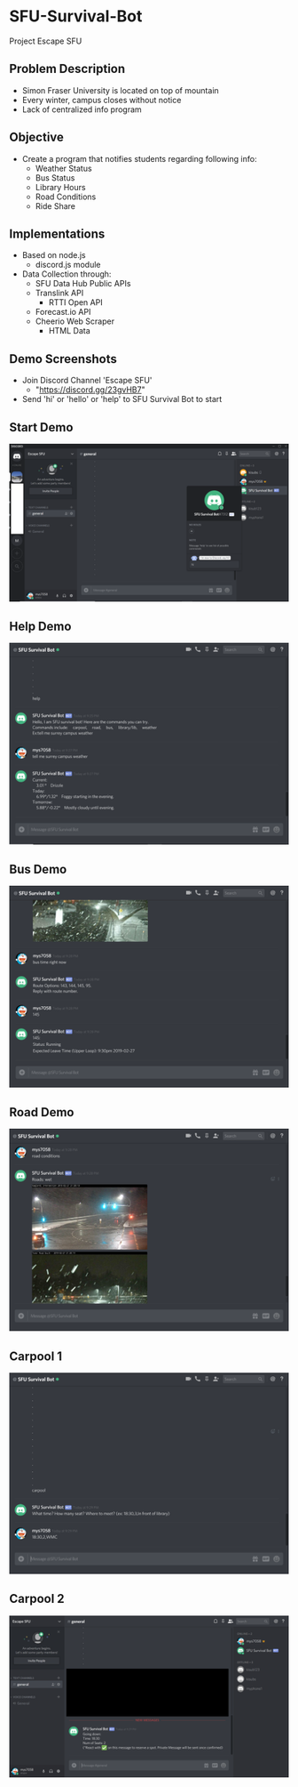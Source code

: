 # SFU-Survival-Bot
Project Escape SFU


## Problem Description
  - Simon Fraser University is located on top of mountain
  - Every winter, campus closes without notice
  - Lack of centralized info program

## Objective
  - Create a program that notifies students regarding following info:
    - Weather Status
    - Bus Status
    - Library Hours
    - Road Conditions
    - Ride Share

## Implementations
  - Based on node.js
    - discord.js module
  - Data Collection through:
    - SFU Data Hub Public APIs
    - Translink API
      - RTTI Open API
    - Forecast.io API
    - Cheerio Web Scraper
      - HTML Data

## Demo Screenshots
  - Join Discord Channel 'Escape SFU'
    - "https://discord.gg/23gvHB7"
  - Send 'hi' or 'hello' or 'help' to SFU Survival Bot to start

## Start Demo
![alt text](https://github.com/jsa214/SFU-Survival-Bot/blob/master/Start.png)

## Help Demo
![alt text](https://github.com/jsa214/SFU-Survival-Bot/blob/master/help.png)

## Bus Demo
![alt text](https://github.com/jsa214/SFU-Survival-Bot/blob/master/bus.png)

## Road Demo
![alt text](https://github.com/jsa214/SFU-Survival-Bot/blob/master/road.png)

## Carpool 1
![alt text](https://github.com/jsa214/SFU-Survival-Bot/blob/master/carpool1.png)

## Carpool 2
![alt text](https://github.com/jsa214/SFU-Survival-Bot/blob/master/carpool2.png)
